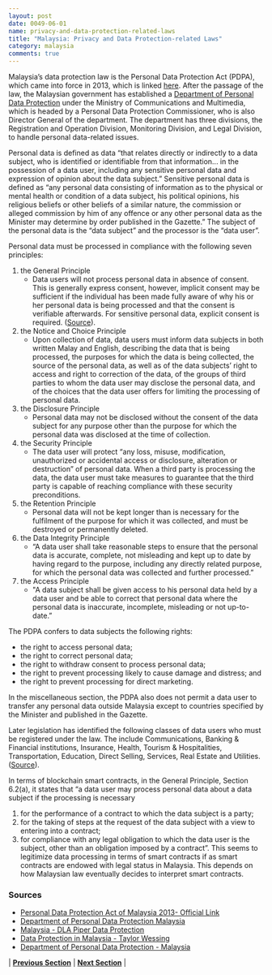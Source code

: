 ```yaml
---
layout: post
date: 0049-06-01
name: privacy-and-data-protection-related-laws
title: "Malaysia: Privacy and Data Protection-related Laws"
category: malaysia
comments: true
---
```


Malaysia’s data protection law is the Personal Data Protection Act (PDPA), which came into force in 2013, which is linked [here](http://www.agc.gov.my/agcportal/uploads/files/Publications/LOM/EN/Act%20709%2014%206%202016.pdf). After the passage of the law, the Malaysian government has established a [Department of Personal Data Protection](http://www.pdp.gov.my/index.php/en/mengenai-kami/profil/pengenalan) under the Ministry of Communications and Multimedia, which is headed by a Personal Data Protection Commissioner, who is also Director General of the department. The department has three divisions, the Registration and Operation Division, Monitoring Division, and Legal Division, to handle personal data-related issues.

Personal data is defined as data “that relates directly or indirectly to a data subject, who is identified or identifiable from that information... in the possession of a data user, including any sensitive personal data and expression of opinion about the data subject.” Sensitive personal data is defined as “any personal data consisting of information as to the physical or mental health or condition of a data subject, his political opinions, his religious beliefs or other beliefs of a similar nature, the commission or alleged commission by him of any offence or any other personal data as the Minister may determine by order published in the Gazette.” The subject of the personal data is the “data subject” and the processor is the “data user”.

Personal data must be processed in compliance with the following seven principles:
1. the General Principle
    * Data users will not process personal data in absence of consent. This is generally express consent, however, implicit consent may be sufficient if the individual has been made fully aware of why his or her personal data is being processed and that the consent is verifiable afterwards. For sensitive personal data, explicit consent is required. ([Source](https://globaldatahub.taylorwessing.com/article/data-protection-in-malaysia)).
1. the Notice and Choice Principle
    * Upon collection of data, data users must inform data subjects in both written Malay and English, describing the data that is being processed, the purposes for which the data is being collected, the source of the personal data, as well as of the data subjects’ right to access and right to correction of the data, of the groups of third parties to whom the data user may disclose the personal data, and of the choices that the data user offers for limiting the processing of personal data. 
1. the Disclosure Principle
    * Personal data may not be disclosed without the consent of the data subject for any purpose other than the purpose for which the personal data was disclosed at the time of collection.
1. the Security Principle
    * The data user will protect “any loss, misuse, modification, unauthorized or accidental access or disclosure, alteration or destruction” of personal data. When a third party is processing the data, the data user must take measures to guarantee that the third party is capable of reaching compliance with these security preconditions.
1. the Retention Principle
    * Personal data will not be kept longer than is necessary for the fulfilment of the purpose for which it was collected, and must be destroyed or permanently deleted.
1. the Data Integrity Principle
    * “A data user shall take reasonable steps to ensure that the personal data is accurate, complete, not misleading and kept up to date by having regard to the purpose, including any directly related purpose, for which the personal data was collected and further processed.”
1.  the Access Principle
    * "A data subject shall be given access to his personal data held by a data user and be able to correct that personal data where the personal data is inaccurate, incomplete, misleading or not up-to-date.”

The PDPA confers to data subjects the following rights:
* the right to access personal data;
* the right to correct  personal data;
* the right to withdraw consent to process personal data;
* the right to prevent processing likely to cause damage and distress; and
* the right to prevent  processing for direct marketing.

In the miscellaneous section, the PDPA also does not permit a data user to transfer any personal data outside Malaysia except to countries specified by the Minister and published in the Gazette.

 Later legislation has identified the following classes of data users who must be registered under the law. The include Communications, Banking & Financial institutions,  Insurance, Health, Tourism & Hospitalities, Transportation, Education, Direct Selling, Services, Real Estate and Utilities. ([Source](https://globaldatahub.taylorwessing.com/article/data-protection-in-malaysia)).

In terms of blockchain smart contracts, in the General Principle, Section 6.2(a), it states that “a data user may process personal data about a data subject if the processing is necessary
1. for the performance of a contract to which the data subject is a party;
2. for the taking of steps at the request of the data subject with a view to entering into a contract;
3. for compliance with any legal obligation to which the data user is the subject, other than an obligation imposed by a contract”. This seems to legitimize data processing in terms of smart contracts if as smart contracts are endowed with legal status in Malaysia. This depends on how Malaysian law eventually decides to interpret smart contracts.

### Sources
* [Personal Data Protection Act of Malaysia 2013- Official Link](http://www.agc.gov.my/agcportal/uploads/files/Publications/LOM/EN/Act%20709%2014%206%202016.pdf)
* [Department of Personal Data Protection Malaysia](https://globaldatahub.taylorwessing.com/article/data-protection-in-malaysia)
* [Malaysia - DLA Piper Data Protection](https://www.dlapiperdataprotection.com/system/modules/za.co.heliosdesign.dla.lotw.data_protection/functions/handbook.pdf?country-1=MY)
* [Data Protection in Malaysia - Taylor Wessing](https://globaldatahub.taylorwessing.com/article/data-protection-in-malaysia)
* [Department of Personal Data Protection - Malaysia](http://www.pdp.gov.my/index.php/en/mengenai-kami/profil/pengenalan) 



| **[Previous Section](https://neo-project.github.io/global-blockchain-compliance-hub//malaysia/malaysia-securities-related-laws.html)** | **[Next Section](https://neo-project.github.io/global-blockchain-compliance-hub//malaysia/malaysia-final-liability.html)** |

